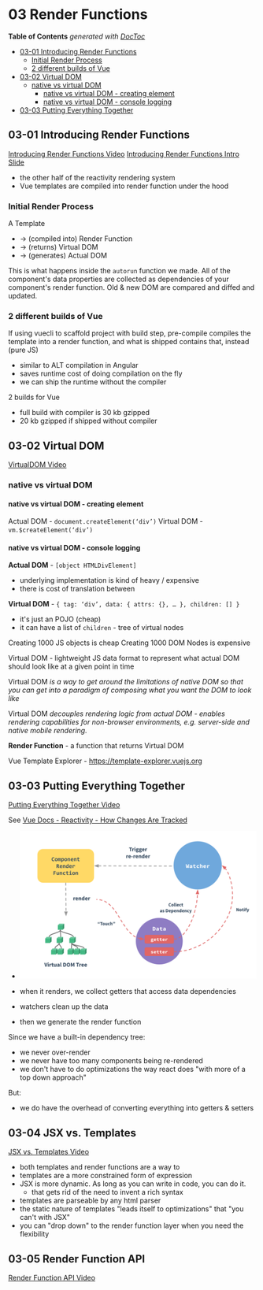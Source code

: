 # 03 Render Functions

<!-- START doctoc generated TOC please keep comment here to allow auto update -->
<!-- DON'T EDIT THIS SECTION, INSTEAD RE-RUN doctoc TO UPDATE -->
**Table of Contents**  *generated with [DocToc](https://github.com/thlorenz/doctoc)*

- [03-01 Introducing Render Functions](#03-01-introducing-render-functions)
  - [Initial Render Process](#initial-render-process)
  - [2 different builds of Vue](#2-different-builds-of-vue)
- [03-02 Virtual DOM](#03-02-virtual-dom)
  - [native vs virtual DOM](#native-vs-virtual-dom)
    - [native vs virtual DOM - creating element](#native-vs-virtual-dom---creating-element)
    - [native vs virtual DOM - console logging](#native-vs-virtual-dom---console-logging)
- [03-03 Putting Everything Together](#03-03-putting-everything-together)

<!-- END doctoc generated TOC please keep comment here to allow auto update -->

## 03-01 Introducing Render Functions
[Introducing Render Functions Video](https://frontendmasters.com/courses/advanced-vue/introducing-render-functions/)
[Introducing Render Functions Intro Slide](https://docs.google.com/presentation/d/1TgDx4DN8YqfdndYWMovBcQVPWyKLTNcbo1YS8XlLo9o/edit#slide=id.g1e6824c3c2_0_25)

* the other half of the reactivity rendering system
* Vue templates are compiled into render function under the hood

### Initial Render Process 
A Template
* -> (compiled into) Render Function
* -> (returns) Virtual DOM
* -> (generates) Actual DOM

This is what happens inside the `autorun` function we made.
All of the component's data properties are collected as dependencies
of your component's render function.
Old & new DOM are compared and diffed and updated.

### 2 different builds of Vue 
If using vuecli to scaffold project with build step, 
pre-compile compiles the template into a render function, 
and what is shipped contains that, instead (pure JS)
* similar to ALT compilation in Angular
* saves runtime cost of doing compilation on the fly
* we can ship the runtime without the compiler

2 builds for Vue
* full build with compiler is 30 kb gzipped
* 20 kb gzipped if shipped without compiler

## 03-02 Virtual DOM
[VirtualDOM Video](https://frontendmasters.com/courses/advanced-vue/virtual-dom/)

### native vs virtual DOM

#### native vs virtual DOM - creating element
Actual DOM - `document.createElement(‘div’)`
Virtual DOM - `vm.$createElement(‘div’)`

#### native vs virtual DOM - console logging

**Actual DOM** - `[object HTMLDivElement]`
* underlying implementation is kind of heavy / expensive
* there is cost of translation between 

**Virtual DOM** - `{ tag: ‘div’, data: { attrs: {}, … }, children: [] }`
* it's just an POJO (cheap)
* it can have a list of `children` - tree of virtual nodes

Creating 1000 JS objects is cheap
Creating 1000 DOM Nodes is expensive

Virtual DOM - lightweight JS data format to represent what actual 
DOM should look like at a given point in time

Virtual DOM _is a way to get around the limitations of native DOM
so that you can get into a paradigm of composing what you want the 
DOM to look like_

Virtual DOM _decouples rendering logic from actual DOM - enables 
rendering capabilities for non-browser environments, 
e.g. server-side and native mobile rendering._

**Render Function** - a function that returns Virtual DOM

Vue Template Explorer - https://template-explorer.vuejs.org

## 03-03 Putting Everything Together
[Putting Everything Together Video](https://frontendmasters.com/courses/advanced-vue/putting-everything-together/)

See [Vue Docs - Reactivity - How Changes Are Tracked](https://vuejs.org/v2/guide/reactivity.html#How-Changes-Are-Tracked)
* ![vue reactivity](./vue-advanced-workshop/assets/vue_reactivity.png)

* when it renders, we collect getters that access data dependencies
* watchers clean up the data
* then we generate the render function

Since we have a built-in dependency tree:
* we never over-render
* we never have too many components being re-rendered
* we don't have to do optimizations the way react does 
  "with more of a top down approach"

But:
* we do have the overhead of converting everything into getters & setters

## 03-04 JSX vs. Templates
[JSX vs. Templates Video](https://frontendmasters.com/courses/advanced-vue/jsx-vs-templates/)
* both templates and render functions are a way to 
* templates are a more constrained form of expression
* JSX is more dynamic. As long as you can write in code, you can do it.
  * that gets rid of the need to invent a rich syntax
* templates are parseable by any html parser
* the static nature of templates "leads itself to optimizations"
  that "you can't with JSX"
* you can "drop down" to the render function layer when you need
  the flexibility

## 03-05 Render Function API
[Render Function API Video](https://frontendmasters.com/courses/advanced-vue/render-function-api/)
